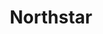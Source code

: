 ---
title: "Northstar"
description: "Quantitative Trading Platform"
subDesc: "Quantitative Trading Platform"
feature1Img: ""
feature1Title: ""
feature1Desc: ""
feature2Img: ""
feature2Title: ""
feature2Desc: ""
feature3Img: ""
feature3Title: ""
feature3Desc: ""
feature4Img: ""
feature4Title: ""
feature4Desc: ""
feature5Img: ""
feature5Title: ""
feature5Desc: ""
feature6Img: ""
feature6Title: ""
feature6Desc: ""
startUp: "Start up"
link: "https://gitee.com/dromara/northstar/wikis/pages"
github: "https://github.com/dromara/northstar"
gitee: "https://gitee.com/dromara/northstar"
level: "tool"
weight: 13
showIntroduce: false
showFeature: false
---